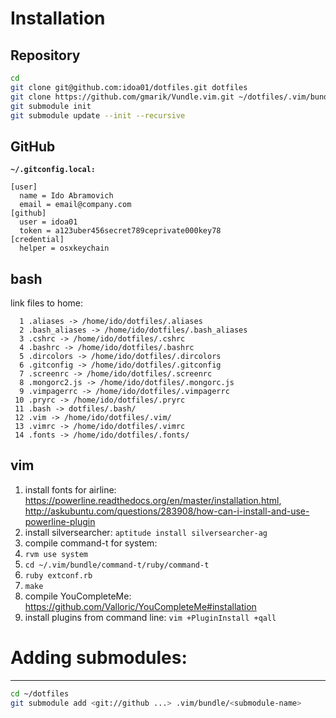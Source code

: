 # Installation
## Repository
```bash
cd
git clone git@github.com:idoa01/dotfiles.git dotfiles
git clone https://github.com/gmarik/Vundle.vim.git ~/dotfiles/.vim/bundle/Vundle.vim
git submodule init
git submodule update --init --recursive
```

## GitHub
**`~/.gitconfig.local:`**
```
[user]
  name = Ido Abramovich
  email = email@company.com
[github]
  user = idoa01
  token = a123uber456secret789ceprivate000key78
[credential]
  helper = osxkeychain
```

## bash
link files to home:
```
  1 .aliases -> /home/ido/dotfiles/.aliases
  2 .bash_aliases -> /home/ido/dotfiles/.bash_aliases
  3 .cshrc -> /home/ido/dotfiles/.cshrc
  4 .bashrc -> /home/ido/dotfiles/.bashrc
  5 .dircolors -> /home/ido/dotfiles/.dircolors
  6 .gitconfig -> /home/ido/dotfiles/.gitconfig
  7 .screenrc -> /home/ido/dotfiles/.screenrc
  8 .mongorc2.js -> /home/ido/dotfiles/.mongorc.js
  9 .vimpagerrc -> /home/ido/dotfiles/.vimpagerrc
 10 .pryrc -> /home/ido/dotfiles/.pryrc
 11 .bash -> dotfiles/.bash/
 12 .vim -> /home/ido/dotfiles/.vim/
 13 .vimrc -> /home/ido/dotfiles/.vimrc
 14 .fonts -> /home/ido/dotfiles/.fonts/
```

## vim
1. install fonts for airline: https://powerline.readthedocs.org/en/master/installation.html, http://askubuntu.com/questions/283908/how-can-i-install-and-use-powerline-plugin
2. install silversearcher: `aptitude install silversearcher-ag`
3. compile command-t for system: 
  1. `rvm use system`
  2. `cd ~/.vim/bundle/command-t/ruby/command-t`
  3. `ruby extconf.rb`
  4. `make`
4. compile YouCompleteMe: https://github.com/Valloric/YouCompleteMe#installation
5. install plugins from command line: `vim +PluginInstall +qall`

# Adding submodules:
------------------
```bash
cd ~/dotfiles
git submodule add <git://github ...> .vim/bundle/<submodule-name>
```
